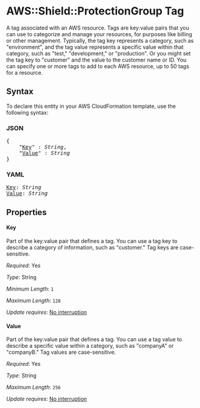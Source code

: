# AWS::Shield::ProtectionGroup Tag

A tag associated with an AWS resource. Tags are key:value pairs that you can use to categorize and manage your resources, for purposes like billing or other management. Typically, the tag key represents a category, such as "environment", and the tag value represents a specific value within that category, such as "test," "development," or "production". Or you might set the tag key to "customer" and the value to the customer name or ID. You can specify one or more tags to add to each AWS resource, up to 50 tags for a resource.

## Syntax

To declare this entity in your AWS CloudFormation template, use the following syntax:

### JSON

<pre>
{
    "<a href="#key" title="Key">Key</a>" : <i>String</i>,
    "<a href="#value" title="Value">Value</a>" : <i>String</i>
}
</pre>

### YAML

<pre>
<a href="#key" title="Key">Key</a>: <i>String</i>
<a href="#value" title="Value">Value</a>: <i>String</i>
</pre>

## Properties

#### Key

Part of the key:value pair that defines a tag. You can use a tag key to describe a category of information, such as "customer." Tag keys are case-sensitive.

_Required_: Yes

_Type_: String

_Minimum Length_: <code>1</code>

_Maximum Length_: <code>128</code>

_Update requires_: [No interruption](https://docs.aws.amazon.com/AWSCloudFormation/latest/UserGuide/using-cfn-updating-stacks-update-behaviors.html#update-no-interrupt)

#### Value

Part of the key:value pair that defines a tag. You can use a tag value to describe a specific value within a category, such as "companyA" or "companyB." Tag values are case-sensitive.

_Required_: Yes

_Type_: String

_Maximum Length_: <code>256</code>

_Update requires_: [No interruption](https://docs.aws.amazon.com/AWSCloudFormation/latest/UserGuide/using-cfn-updating-stacks-update-behaviors.html#update-no-interrupt)

